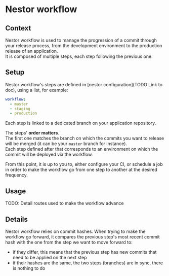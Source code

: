 # Nestor workflow

## Context

Nestor workflow is used to manage the progression of a commit through your release process, from the development environment to the production release of an application.  
It is composed of multiple steps, each step following the previous one.

## Setup

Nestor workflow's steps are defined in [nestor configuration](TODO Link to doc), using a list, for example:

```yaml
workflow:
  - master
  - staging
  - production
```

Each step is linked to a dedicated branch on your application repository.

The steps' **order matters**.  
The first one matches the branch on which the commits you want to release will be merged (it can be your `master` branch for instance).  
Each step defined after that corresponds to an environment on which the commit will be deployed via the workflow.

From this point, it is up to you to, either configure your CI, or schedule a job in order to make the workflow go from one step to another at the desired frequency.

## Usage

TODO: Detail routes used to make the workflow advance

## Details

Nestor workflow relies on commit hashes. When trying to make the workflow go forward, it compares the previous step's most recent commit hash with the one from the step we want to move forward to:

- if they differ, this means that the previous step has new commits that need to be applied on the next step
- if their hashes are the same, the two steps (branches) are in sync, there is nothing to do
